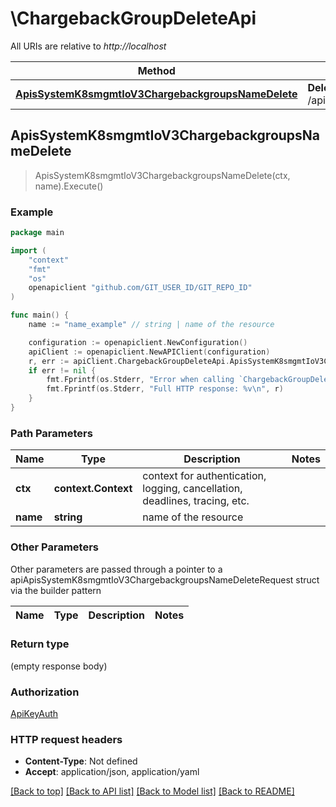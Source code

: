 # \ChargebackGroupDeleteApi

All URIs are relative to *http://localhost*

Method | HTTP request | Description
------------- | ------------- | -------------
[**ApisSystemK8smgmtIoV3ChargebackgroupsNameDelete**](ChargebackGroupDeleteApi.md#ApisSystemK8smgmtIoV3ChargebackgroupsNameDelete) | **Delete** /apis/system.k8smgmt.io/v3/chargebackgroups/{name} | 



## ApisSystemK8smgmtIoV3ChargebackgroupsNameDelete

> ApisSystemK8smgmtIoV3ChargebackgroupsNameDelete(ctx, name).Execute()





### Example

```go
package main

import (
    "context"
    "fmt"
    "os"
    openapiclient "github.com/GIT_USER_ID/GIT_REPO_ID"
)

func main() {
    name := "name_example" // string | name of the resource

    configuration := openapiclient.NewConfiguration()
    apiClient := openapiclient.NewAPIClient(configuration)
    r, err := apiClient.ChargebackGroupDeleteApi.ApisSystemK8smgmtIoV3ChargebackgroupsNameDelete(context.Background(), name).Execute()
    if err != nil {
        fmt.Fprintf(os.Stderr, "Error when calling `ChargebackGroupDeleteApi.ApisSystemK8smgmtIoV3ChargebackgroupsNameDelete``: %v\n", err)
        fmt.Fprintf(os.Stderr, "Full HTTP response: %v\n", r)
    }
}
```

### Path Parameters


Name | Type | Description  | Notes
------------- | ------------- | ------------- | -------------
**ctx** | **context.Context** | context for authentication, logging, cancellation, deadlines, tracing, etc.
**name** | **string** | name of the resource | 

### Other Parameters

Other parameters are passed through a pointer to a apiApisSystemK8smgmtIoV3ChargebackgroupsNameDeleteRequest struct via the builder pattern


Name | Type | Description  | Notes
------------- | ------------- | ------------- | -------------


### Return type

 (empty response body)

### Authorization

[ApiKeyAuth](../README.md#ApiKeyAuth)

### HTTP request headers

- **Content-Type**: Not defined
- **Accept**: application/json, application/yaml

[[Back to top]](#) [[Back to API list]](../README.md#documentation-for-api-endpoints)
[[Back to Model list]](../README.md#documentation-for-models)
[[Back to README]](../README.md)

